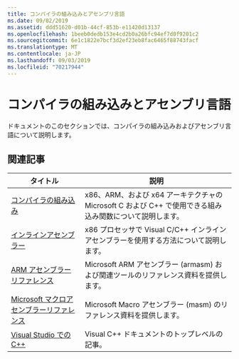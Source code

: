 ```yaml
---
title: コンパイラの組み込みとアセンブリ言語
ms.date: 09/02/2019
ms.assetid: ddd51620-d01b-44cf-853b-e11420d13137
ms.openlocfilehash: 1beeb0dedb153e4cd2b0a26bfc94ef7d0f9201c2
ms.sourcegitcommit: 6e1c1822e7bcf3d2ef23eb8fac6465f88743facf
ms.translationtype: MT
ms.contentlocale: ja-JP
ms.lasthandoff: 09/03/2019
ms.locfileid: "70217944"
---
```

# <a name="compiler-intrinsics-and-assembly-language"></a>コンパイラの組み込みとアセンブリ言語

ドキュメントのこのセクションでは、コンパイラの組み込みおよびアセンブリ言語について説明します。

## <a name="related-articles"></a>関連記事

|タイトル|説明|
|-----------|-----------------|
|[コンパイラの組み込み](../intrinsics/compiler-intrinsics.md)|x86、ARM、および x64 アーキテクチャの Microsoft C および C++ で使用できる組み込み関数について説明します。|
|[インラインアセンブラー](../assembler/inline/inline-assembler.md)|x86 プロセッサで Visual C/C++ インライン アセンブラーを使用する方法について説明します。|
|[ARM アセンブラーリファレンス](../assembler/arm/arm-assembler-reference.md)|Microsoft ARM アセンブラー (armasm) および関連ツールのリファレンス資料を提供します。|
|[Microsoft マクロアセンブラーリファレンス](../assembler/masm/microsoft-macro-assembler-reference.md)|Microsoft Macro アセンブラー (masm) のリファレンス資料を提供します。|
|[Visual Studio での C++](../overview/visual-cpp-in-visual-studio.md)|Visual C++ ドキュメントのトップレベルの記事。|